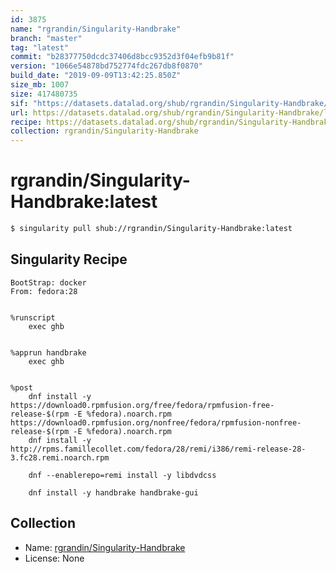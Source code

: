 ```yaml
---
id: 3875
name: "rgrandin/Singularity-Handbrake"
branch: "master"
tag: "latest"
commit: "b28377750dcdc37406d8bcc9352d3f04efb9b81f"
version: "1066e54878bd752774fdc267db8f0870"
build_date: "2019-09-09T13:42:25.850Z"
size_mb: 1007
size: 417480735
sif: "https://datasets.datalad.org/shub/rgrandin/Singularity-Handbrake/latest/2019-09-09-b2837775-1066e548/1066e54878bd752774fdc267db8f0870.simg"
url: https://datasets.datalad.org/shub/rgrandin/Singularity-Handbrake/latest/2019-09-09-b2837775-1066e548/
recipe: https://datasets.datalad.org/shub/rgrandin/Singularity-Handbrake/latest/2019-09-09-b2837775-1066e548/Singularity
collection: rgrandin/Singularity-Handbrake
---
```


# rgrandin/Singularity-Handbrake:latest

```bash
$ singularity pull shub://rgrandin/Singularity-Handbrake:latest
```

## Singularity Recipe

```singularity
BootStrap: docker 
From: fedora:28 


%runscript
    exec ghb


%apprun handbrake
    exec ghb


%post
    dnf install -y https://download0.rpmfusion.org/free/fedora/rpmfusion-free-release-$(rpm -E %fedora).noarch.rpm https://download0.rpmfusion.org/nonfree/fedora/rpmfusion-nonfree-release-$(rpm -E %fedora).noarch.rpm
    dnf install -y http://rpms.famillecollet.com/fedora/28/remi/i386/remi-release-28-3.fc28.remi.noarch.rpm

    dnf --enablerepo=remi install -y libdvdcss

    dnf install -y handbrake handbrake-gui
```

## Collection

 - Name: [rgrandin/Singularity-Handbrake](https://github.com/rgrandin/Singularity-Handbrake)
 - License: None

